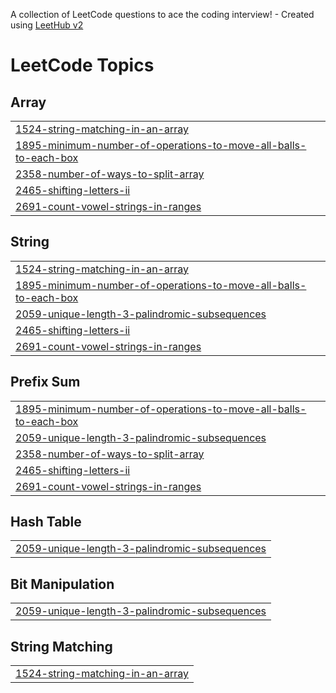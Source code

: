 A collection of LeetCode questions to ace the coding interview! - Created using [LeetHub v2](https://github.com/arunbhardwaj/LeetHub-2.0)
<!---LeetCode Topics Start-->
# LeetCode Topics
## Array
|  |
| ------- |
| [1524-string-matching-in-an-array](https://github.com/basavraj19/LeetCode-Solved-Problems/tree/master/1524-string-matching-in-an-array) |
| [1895-minimum-number-of-operations-to-move-all-balls-to-each-box](https://github.com/basavraj19/LeetCode-Solved-Problems/tree/master/1895-minimum-number-of-operations-to-move-all-balls-to-each-box) |
| [2358-number-of-ways-to-split-array](https://github.com/basavraj19/LeetCode-Solved-Problems/tree/master/2358-number-of-ways-to-split-array) |
| [2465-shifting-letters-ii](https://github.com/basavraj19/LeetCode-Solved-Problems/tree/master/2465-shifting-letters-ii) |
| [2691-count-vowel-strings-in-ranges](https://github.com/basavraj19/LeetCode-Solved-Problems/tree/master/2691-count-vowel-strings-in-ranges) |
## String
|  |
| ------- |
| [1524-string-matching-in-an-array](https://github.com/basavraj19/LeetCode-Solved-Problems/tree/master/1524-string-matching-in-an-array) |
| [1895-minimum-number-of-operations-to-move-all-balls-to-each-box](https://github.com/basavraj19/LeetCode-Solved-Problems/tree/master/1895-minimum-number-of-operations-to-move-all-balls-to-each-box) |
| [2059-unique-length-3-palindromic-subsequences](https://github.com/basavraj19/LeetCode-Solved-Problems/tree/master/2059-unique-length-3-palindromic-subsequences) |
| [2465-shifting-letters-ii](https://github.com/basavraj19/LeetCode-Solved-Problems/tree/master/2465-shifting-letters-ii) |
| [2691-count-vowel-strings-in-ranges](https://github.com/basavraj19/LeetCode-Solved-Problems/tree/master/2691-count-vowel-strings-in-ranges) |
## Prefix Sum
|  |
| ------- |
| [1895-minimum-number-of-operations-to-move-all-balls-to-each-box](https://github.com/basavraj19/LeetCode-Solved-Problems/tree/master/1895-minimum-number-of-operations-to-move-all-balls-to-each-box) |
| [2059-unique-length-3-palindromic-subsequences](https://github.com/basavraj19/LeetCode-Solved-Problems/tree/master/2059-unique-length-3-palindromic-subsequences) |
| [2358-number-of-ways-to-split-array](https://github.com/basavraj19/LeetCode-Solved-Problems/tree/master/2358-number-of-ways-to-split-array) |
| [2465-shifting-letters-ii](https://github.com/basavraj19/LeetCode-Solved-Problems/tree/master/2465-shifting-letters-ii) |
| [2691-count-vowel-strings-in-ranges](https://github.com/basavraj19/LeetCode-Solved-Problems/tree/master/2691-count-vowel-strings-in-ranges) |
## Hash Table
|  |
| ------- |
| [2059-unique-length-3-palindromic-subsequences](https://github.com/basavraj19/LeetCode-Solved-Problems/tree/master/2059-unique-length-3-palindromic-subsequences) |
## Bit Manipulation
|  |
| ------- |
| [2059-unique-length-3-palindromic-subsequences](https://github.com/basavraj19/LeetCode-Solved-Problems/tree/master/2059-unique-length-3-palindromic-subsequences) |
## String Matching
|  |
| ------- |
| [1524-string-matching-in-an-array](https://github.com/basavraj19/LeetCode-Solved-Problems/tree/master/1524-string-matching-in-an-array) |
<!---LeetCode Topics End-->